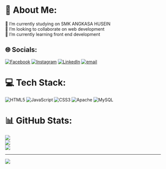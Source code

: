 # 💫 About Me:
🔭 I’m currently studying on SMK ANGKASA HUSEIN<br>👯 I’m looking to collaborate on web development<br>🌱 I’m currently learning front end development


## 🌐 Socials:
[![Facebook](https://img.shields.io/badge/Facebook-%231877F2.svg?logo=Facebook&logoColor=white)](https://facebook.com/prima.tanjung.165) [![Instagram](https://img.shields.io/badge/Instagram-%23E4405F.svg?logo=Instagram&logoColor=white)](https://instagram.com/imprimm_) [![LinkedIn](https://img.shields.io/badge/LinkedIn-%230077B5.svg?logo=linkedin&logoColor=white)](https://linkedin.com/in/prima-tanjung-043269345) [![email](https://img.shields.io/badge/Email-D14836?logo=gmail&logoColor=white)](mailto:primatanjung767) 

# 💻 Tech Stack:
![HTML5](https://img.shields.io/badge/html5-%23E34F26.svg?style=for-the-badge&logo=html5&logoColor=white) ![JavaScript](https://img.shields.io/badge/javascript-%23323330.svg?style=for-the-badge&logo=javascript&logoColor=%23F7DF1E) ![CSS3](https://img.shields.io/badge/css3-%231572B6.svg?style=for-the-badge&logo=css3&logoColor=white) ![Apache](https://img.shields.io/badge/apache-%23D42029.svg?style=for-the-badge&logo=apache&logoColor=white) ![MySQL](https://img.shields.io/badge/mysql-4479A1.svg?style=for-the-badge&logo=mysql&logoColor=white)
# 📊 GitHub Stats:
![](https://github-readme-stats.vercel.app/api?username=ImPrimmm&theme=shadow_blue&hide_border=false&include_all_commits=false&count_private=false)<br/>
![](https://nirzak-streak-stats.vercel.app/?user=ImPrimmm&theme=shadow_blue&hide_border=false)<br/>
![](https://github-readme-stats.vercel.app/api/top-langs/?username=ImPrimmm&theme=shadow_blue&hide_border=false&include_all_commits=false&count_private=false&layout=compact)

---
[![](https://visitcount.itsvg.in/api?id=ImPrimmm&icon=0&color=13)](https://visitcount.itsvg.in)

<!-- Proudly created with GPRM ( https://gprm.itsvg.in ) -->

